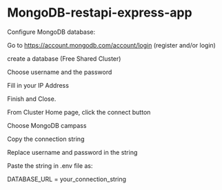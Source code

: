 # MongoDB-restapi-express-app

Configure MongoDB database: 

Go to https://account.mongodb.com/account/login (register and/or login)

create a database (Free Shared Cluster)

Choose username and the password

Fill in your IP Address

Finish and Close.

From Cluster Home page, click the connect button

Choose MongoDB campass

Copy the connection string 

Replace username and password in the string

Paste the string in .env file as:

DATABASE_URL = your_connection_string
